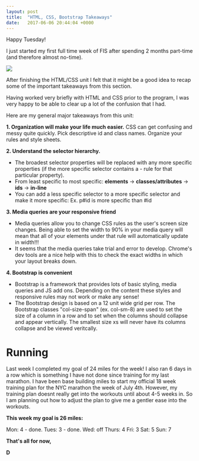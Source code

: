 ```yaml
---
layout: post
title:  "HTML, CSS, Bootstrap Takeaways"
date:   2017-06-06 20:44:04 +0000
---
```


Happy Tuesday!

I just started my first full time week of FIS after spending 2 months part-time (and therefore almost no-time).

![](https://media.giphy.com/media/yoJC2COHSxjIqadyZW/giphy.gif)

After finishing the HTML/CSS unit I felt that it might be a good idea to recap some of the important takeaways from this section.

Having worked very briefly with HTML and CSS prior to the program, I was very happy to be able to clear up a lot of the confusion that I had. 

Here are my general major takeaways from this unit:

**1. Organization will make your life much easier.**
CSS can get confusing and messy quite quickly. Pick descriptive id and class names. Organize your rules and style sheets.

**2. Understand the selector hierarchy.**

- The broadest selector properties will be replaced with any more specific properties (if the more specific selector contains a - rule for that particular property).
- From least specific to most specific: **elements** -> **classes/attributes** -> **ids** -> **in-line**
- You can add a less specific selector to a more specific selector and make it more specific: 
  Ex. p#id is more specific than #id

**3. Media queries are your responsive friend**
 - Media queries allow you to change CSS rules as the user's screen size changes. Being able to set the width to 90% in your media query will mean that all of your elements under that rule will automatically update in width!!!
 - It seems that the media queries take trial and error to develop. Chrome's dev tools are a nice help with this to check the exact widths in which your layout breaks down.

**4. Bootstrap is convenient**

- Bootstrap is a framework that provides lots of basic styling, media queries and JS add ons. Depending on the content these styles and responsive rules may not work or make any sense!
- The Bootstrap design is based on a 12 unit wide grid per row. The Bootstrap classes "col-size-span" (ex. col-sm-8) are used to set the size of a column in a row and to set when the columns should collapse and appear vertically. The smallest size xs will never have its columns collapse and be viewed veritcally. 


# Running
Last week I completed my goal of 24 miles for the week! I also ran 6 days in a row which is something I have not done since training for my last marathon.
I have been base building miles to start my official 18 week training plan for the NYC marathon the week of July 4th. However, my training plan doesnt really get into the workouts until about 4-5 weeks in. So I am planning out how to adjust the plan to give me a gentler ease into the workouts. 

**This week my goal is 26 miles:**

Mon: 4 - done.
Tues: 3 - done.
Wed: off
Thurs: 4
Fri: 3
Sat: 5
Sun: 7



**That's all for now,**


**D**
	 
